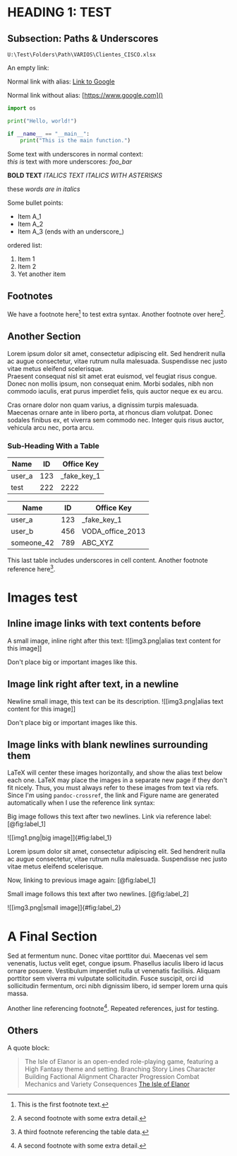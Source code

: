 # HEADING 1: TEST

## Subsection: Paths & Underscores

`U:\Test\Folders\Path\VARIOS\Clientes_CISCO.xlsx`

An empty link: []()

Normal link with alias: [Link to Google](https://www.google.com)

Normal link without alias: [https://www.google.com]()

```python
import os

print("Hello, world!")

if __name__ == "__main__":
    print("This is the main function.")
```

Some text with underscores in normal context:  
_this_ _is_ text with more underscores: _foo_bar_

**BOLD TEXT**
_ITALICS TEXT_
*ITALICS WITH ASTERISKS*

these _words_ _are_ _in_ _italics_

Some bullet points:
- Item A_1
- Item A_2
- Item A_3 (ends with an underscore_)

ordered list:
1. Item 1
2. Item 2
3. Yet another item



## Footnotes

We have a footnote here[^footnote1] to test extra syntax. Another footnote over here[^footnote2].

[^footnote1]: This is the first footnote text.
[^footnote2]: A second footnote with some extra detail.

## Another Section

Lorem ipsum dolor sit amet, consectetur adipiscing elit. Sed hendrerit nulla ac augue consectetur, vitae rutrum nulla malesuada. Suspendisse nec justo vitae metus eleifend scelerisque.  
Praesent consequat nisl sit amet erat euismod, vel feugiat risus congue. Donec non mollis ipsum, non consequat enim. Morbi sodales, nibh non commodo iaculis, erat purus imperdiet felis, quis auctor neque ex eu arcu.

Cras ornare dolor non quam varius, a dignissim turpis malesuada. Maecenas ornare ante in libero porta, at rhoncus diam volutpat. Donec sodales finibus ex, et viverra sem commodo nec. Integer quis risus auctor, vehicula arcu nec, porta arcu.

### Sub-Heading With a Table


| Name   | ID  | Office Key  |
| ------ | --- | ----------- |
| user_a | 123 | _fake_key_1 |
| test   | 222 | 2222        |


| Name       | ID  | Office Key         |
| ---------- | --- | ------------------ |
| user_a     | 123 | _fake_key_1        |
| user_b     | 456 | VODA\_office\_2013 |
| someone_42 | 789 | ABC\_XYZ           |

This last table includes underscores in cell content. Another footnote reference here[^footnote3].

[^footnote3]: A third footnote referencing the table data.

# Images test

## Inline image links with text contents before

A small image, inline right after this text: ![[img3.png|alias text content for this image]]

Don't place big or important images like this.

## Image link right after text, in a newline

Newline small image, this text can be its description. 
![[img3.png|alias text content for this image]]

Don't place big or important images like this.

## Image links with blank newlines surrounding them

LaTeX will center these images horizontally, and show the alias text below each one. LaTeX may place the images in a separate new page if they don't fit nicely. Thus, you must always refer to these images from text via refs. Since I'm using `pandoc-crossref`, the link and Figure name are generated automatically when I use the reference link syntax:

Big image follows this text after two newlines. Link via reference label: [@fig:label_1]

![[img1.png|big image]]{#fig:label_1}

Lorem ipsum dolor sit amet, consectetur adipiscing elit. Sed hendrerit nulla ac augue consectetur, vitae rutrum nulla malesuada. Suspendisse nec justo vitae metus eleifend scelerisque.

Now, linking to previous image again: [@fig:label_1]


Small image follows this text after two newlines. [@fig:label_2]

![[img3.png|small image]]{#fig:label_2}

# A Final Section

Sed at fermentum nunc. Donec vitae porttitor dui. Maecenas vel sem venenatis, luctus velit eget, congue ipsum. Phasellus iaculis libero id lacus ornare posuere. Vestibulum imperdiet nulla ut venenatis facilisis. Aliquam porttitor sem viverra mi vulputate sollicitudin. Fusce suscipit, orci id sollicitudin fermentum, orci nibh dignissim libero, id semper lorem urna quis massa.

Another line referencing footnote[^footnote2]. Repeated references, just for testing.

## Others


A quote block:

> The Isle of Elanor is an open-ended role-playing game, featuring a High Fantasy theme and setting.
> Branching Story Lines
> Character Building
> Factional Alignment
> Character Progression
> Combat Mechanics and Variety
> Consequences
> [The Isle of Elanor](https://www.commonwombat.com/blog)

